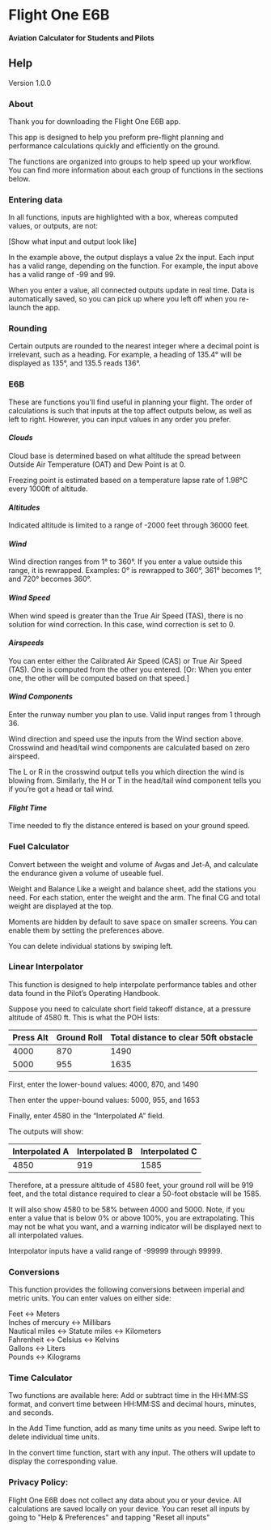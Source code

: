 # Flight One E6B
#### Aviation Calculator for Students and Pilots

## Help
Version 1.0.0

### About

Thank you for downloading the Flight One E6B app.

This app is designed to help you preform pre-flight planning and performance calculations quickly and efficiently on the ground.

The functions are organized into groups to help speed up your workflow. You can find more information about each group of functions in the sections below.

### Entering data

In all functions, inputs are highlighted with a box, whereas computed values, or outputs, are not:

[Show what input and output look like]

In the example above, the output displays a value 2x the input. Each input has a valid range, depending on the function. For example, the input above has a valid range of -99 and 99. 

When you enter a value, all connected outputs update in real time. Data is automatically saved, so you can pick up where you left off when you re-launch the app. 

### Rounding

Certain outputs are rounded to the nearest integer where a decimal point is irrelevant, such as a heading. For example, a heading of 135.4° will be displayed as 135°, and 135.5 reads 136°.

### E6B

These are functions you'll find useful in planning your flight. The order of calculations is such that inputs at the top affect outputs below, as well as left to right. However, you can input values in any order you prefer.

#### *Clouds*

Cloud base is determined based on what altitude the spread between Outside Air Temperature (OAT) and Dew Point is at 0.

Freezing point is estimated based on a temperature lapse rate of 1.98°C every 1000ft of altitude.

#### *Altitudes*

Indicated altitude is limited to a range of -2000 feet through 36000 feet. 

#### *Wind*

Wind direction ranges from 1° to 360°. If you enter a value outside this range, it is rewrapped. Examples: 0° is rewrapped to 360°, 361° becomes 1°, and 720° becomes 360°.

#### *Wind Speed*

When wind speed is greater than the True Air Speed (TAS), there is no solution for wind correction. In this case, wind correction is set to 0.

#### *Airspeeds*

You can enter either the Calibrated Air Speed (CAS) or True Air Speed (TAS). One is computed from the other you entered. [Or: When you enter one, the other will be computed based on that speed.]

#### *Wind Components*

Enter the runway number you plan to use. Valid input ranges from 1 through 36.

Wind direction and speed use the inputs from the Wind section above. Crosswind and head/tail wind components are calculated based on zero airspeed.

The L or R in the crosswind output tells you which direction the wind is blowing from. Similarly, the H or T in the head/tail wind component tells you if you’re got a head or tail wind.

#### *Flight Time*

Time needed to fly the distance entered is based on your ground speed.

### Fuel Calculator

Convert between the weight and volume of Avgas and Jet-A, and calculate the endurance given a volume of useable fuel.

Weight and Balance
Like a weight and balance sheet, add the stations you need. For each station, enter the weight and the arm. The final CG and total weight are displayed at the top.

Moments are hidden by default to save space on smaller screens. You can enable them by setting the preferences above.

You can delete individual stations by swiping left.

### Linear Interpolator
This function is designed to help interpolate performance tables and other data found in the Pilot’s Operating Handbook.

Suppose you need to calculate short field takeoff distance, at a pressure altitude of 4580 ft. This is what the POH lists:

| Press Alt	| Ground Roll	| Total distance to clear 50ft obstacle |
|-----------|-------------|---------------------------------------|
| 4000 | 870 | 1490 |
| 5000 | 955 | 1635 |

First, enter the lower-bound values: 4000, 870, and 1490

Then enter the upper-bound values: 5000, 955, and 1653

Finally, enter 4580 in the “Interpolated A” field.

The outputs will show:

| Interpolated A	| Interpolated B	| Interpolated C |
|-----------------|-----------------|----------------|
| 4850 | 919 | 1585 |

Therefore, at a pressure altitude of 4580 feet, your ground roll will be 919 feet, and the total distance required to clear a 50-foot obstacle will be 1585.

It will also show 4580 to be 58% between 4000 and 5000. Note, if you enter a value that is below 0% or above 100%, you are extrapolating. This may not be what you want, and a warning indicator will be displayed next to all interpolated values.

Interpolator inputs have a valid range of -99999 through 99999.


### Conversions
This function provides the following conversions between imperial and metric units. You can enter values on either side:

Feet ↔ Meters
<br>Inches of mercury ↔ Millibars
<br>Nautical miles ↔ Statute miles ↔ Kilometers
<br>Fahrenheit ↔ Celsius ↔ Kelvins
<br>Gallons ↔ Liters
<br>Pounds ↔ Kilograms

### Time Calculator
Two functions are available here: Add or subtract time in the HH:MM:SS format, and convert time between HH:MM:SS and decimal hours, minutes, and seconds.

In the Add Time function, add as many time units as you need. Swipe left to delete individual time units.

In the convert time function, start with any input. The others will update to display the corresponding value.

### Privacy Policy:

Flight One E6B does not collect any data about you or your device. All calculations are saved locally on your device. You can reset all inputs by going to "Help & Preferences" and tapping "Reset all inputs"
